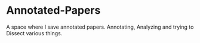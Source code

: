 # Annotated-Papers
A space where I save annotated papers. Annotating, Analyzing and trying to Dissect various things.
